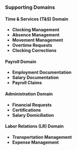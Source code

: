 ### Supporting Domains

#### Time & Services (T&S) Domain

- **Clocking Management**
- **Absence Management**
- **Movement Management**
- **Overtime Requests**
- **Clocking Corrections**

#### Payroll Domain

- **Employment Documentation**
- **Salary Documentation**
- **Payroll Claims**

#### Administration Domain

- **Financial Requests**
- **Certifications**
- **Salary Domiciliation**

#### Labor Relations (LR) Domain

- **Transportation Management**
- **Expense Management**
